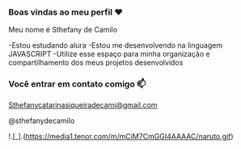 ### Boas vindas ao meu perfil ❤️

Meu nome é Sthefany de Camilo

-Estou estudando alura
-Estou me desenvolvendo na linguagem JAVASCRIPT
-Utilize esse espaço para minha organização e compartilhamento dos meus projetos desenvolvidos

### Você entrar em contato comigo 📫

Sthefanycatarinasiqueiradecami@gmail.com

@sthefanydecamilo

!.[_].(https://media1.tenor.com/m/mCiM7CmGGI4AAAAC/naruto.gif)

